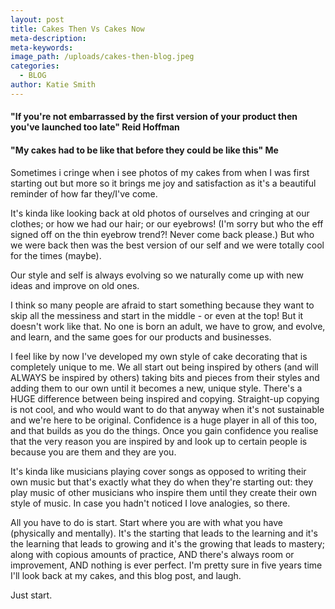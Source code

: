 ```yaml
---
layout: post
title: Cakes Then Vs Cakes Now
meta-description:
meta-keywords:
image_path: /uploads/cakes-then-blog.jpeg
categories:
  - BLOG
author: Katie Smith
---
```


#### **"If you're not embarrassed by the first version of your product then you've launched too late" Reid Hoffman**

#### **"My cakes had to be like that before they could be like this" Me**

Sometimes i cringe when i see photos of my cakes from when I was first starting out but more so it brings me joy and satisfaction as it's a beautiful reminder of how far they/I've come.

It's kinda like looking back at old photos of ourselves and cringing at our clothes; or how we had our hair; or our eyebrows\! (I'm sorry but who the eff signed off on the thin eyebrow trend?\! Never come back please.) But who we were back then was the best version of our self and we were totally cool for the times (maybe).

Our style and self is always evolving so we naturally come up with new ideas and improve on old ones.

I think so many people are afraid to start something because they want to skip all the messiness and start in the middle - or even at the top\! But it doesn't work like that. No one is born an adult, we have to grow, and evolve, and learn, and the same goes for our products and businesses.

I feel like by now I've developed my own style of cake decorating that is completely unique to me. We all start out being inspired by others (and will ALWAYS be inspired by others) taking bits and pieces from their styles and adding them to our own until it becomes a new, unique style. There's a HUGE difference between being inspired and copying. Straight-up copying is not cool, and who would want to do that anyway when it's not sustainable and we're here to be original. Confidence is a huge player in all of this too, and that builds as you do the things. Once you gain confidence you realise that the very reason you are inspired by and look up to certain people is because you are them and they are you.

It's kinda like musicians playing cover songs as opposed to writing their own music but that's exactly what they do when they're starting out: they play music of other musicians who inspire them until they create their own style of music. In case you hadn't noticed I love analogies, so there.

All you have to do is start. Start where you are with what you have (physically and mentally). It's the starting that leads to the learning and it's the learning that leads to growing and it's the growing that leads to mastery; along with copious amounts of practice, AND there's always room or improvement, AND nothing is ever perfect. I'm pretty sure in five years time I'll look back at my cakes, and this blog post, and laugh.

Just start.

&nbsp;